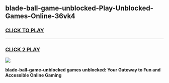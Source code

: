 
## blade-ball-game-unblocked-Play-Unblocked-Games-Online-36vk4
<h3>
<a href="https://premium76.site?title=blade-ball-game-unblocked&ref=25A">CLICK TO PLAY</a></h3>
<hr>

<h3>
<a href="https://premium76.site?title=blade-ball-game-unblocked&ref=25A">CLICK 2 PLAY</a>
  
</h3>

<a href="https://premium76.site?title=blade-ball-game-unblocked&ref=25A"><img src="https://clearcache.store/games.png"></a>


**blade-ball-game-unblocked games unblocked: Your Gateway to Fun and Accessible Online Gaming**
